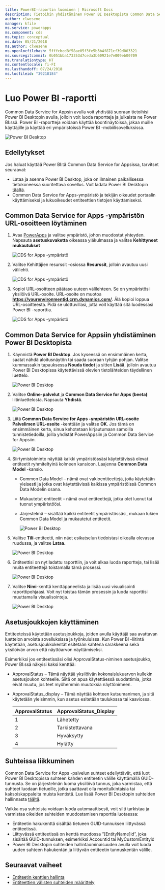 ```yaml
---
title: PowerBI-raportin luominen | Microsoft Docs
description: Tietoihin yhdistäminen Power BI Desktopista Common Data Service for Apps -liittimen avulla.
author: clwesene
manager: kfile
ms.service: powerapps
ms.component: cds
ms.topic: conceptual
ms.date: 05/21/2018
ms.author: clwesene
ms.openlocfilehash: 5fffcbcd8f58ae05f3fe5b3b4f871cf39d003321
ms.sourcegitcommit: 0b051bba173353d7ceda3b60921e7e009eb00709
ms.translationtype: HT
ms.contentlocale: fi-FI
ms.lasthandoff: 07/24/2018
ms.locfileid: "39218184"
---
```

# <a name="create-a-power-bi-report"></a>Luo Power BI -raportti
Common Data Service for Appsin avulla voit yhdistää suoraan tietoihisi Power BI Desktopin avulla, jolloin voit luoda raportteja ja julkaista ne Power BI:ssä. Power BI -raportteja voidaan käyttää koontinäytöissä, jakaa muille käyttäjille ja käyttää eri ympäristöissä Power BI -mobiilisovelluksissa.

![Power BI Desktop](./media/data-platform-cds-powerbi-connector/PBIDesktop.png "Power BI Desktop")

## <a name="prerequisites"></a>Edellytykset

Jos haluat käyttää Power BI:tä Common Data Service for Appsissa, tarvitset seuraavat:

* Lataa ja asenna Power BI Desktop, joka on ilmainen paikallisessa tietokoneessa suoritettava sovellus. Voit ladata Power BI Desktopin [täältä](https://powerbi.microsoft.com/desktop/).
* Common Data Service for Apps-ympäristö ja tekijän oikeudet portaalin käyttämiseksi ja lukuoikeudet entiteettien tietojen käyttämiseksi.

## <a name="finding-your-common-data-service-for-apps-environment-url"></a>Common Data Service for Apps -ympäristön URL-osoitteen löytäminen

1. Avaa [PowerApps](https://web.powerapps.com?utm_source=padocs&utm_medium=linkinadoc&utm_campaign=referralsfromdoc) ja valitse ympäristö, johon muodostat yhteyden. Napsauta **asetuskuvaketta** oikeassa yläkulmassa ja valitse **Kehittyneet mukautukset**

    ![CDS for Apps -ympäristö](./media/data-platform-cds-powerbi-connector/CDSEnv1.png "CDS for Apps -ympäristö")

2. Valitse Kehittäjien resurssit -osiossa **Resurssit**, jolloin avautuu uusi välilehti.

    ![CDS for Apps -ympäristö](./media/data-platform-cds-powerbi-connector/CDSEnv2.png "CDS for Apps -ympäristö")

3. Kopioi URL-osoitteen päätaso uuteen välilehteen. Se on ympäristösi yksilöivä URL-osoite. URL-osoite on muotoa **https://yourenvironmentid.crm.dynamics.com/**. Älä kopioi loppua URL-osoitteesta. Pidä se ulottuvillasi, jotta voit käyttää sitä luodessasi Power BI -raporttia.

    ![CDS for Apps -ympäristö](./media/data-platform-cds-powerbi-connector/CDSEnv3.png "CDS for Apps -ympäristö")

## <a name="connecting-to-common-data-service-for-apps-from-power-bi-desktop"></a>Common Data Service for Appsiin yhdistäminen Power BI Desktopista

1. Käynnistä **Power BI Desktop**. Jos kyseessä on ensimmäinen kerta, saatat nähdä aloitusnäytön tai saada suoraan tyhjän pohjan. Valitse kummassakin tapauksessa **Nouda tiedot** ja sitten **Lisää**, jolloin avautuu Power BI Desktopissa käytettävissä olevien tietolähteiden täydellinen luettelo.

    ![Power BI Desktop](./media/data-platform-cds-powerbi-connector/CreateReport1.png "Power BI Desktop")

2. Valitse **Online-palvelut** ja **Common Data Service for Apps (beeta)** liitinluettelosta. Napsauta **Yhdistä**.

    ![Power BI Desktop](./media/data-platform-cds-powerbi-connector/CreateReport2.png "Power BI Desktop")

3. Liitä **Common Data Service for Apps -ympäristön URL-osoite** **Palvelimen URL-osoite** -kenttään ja valitse **OK**. Jos tämä on ensimmäinen kerta, sinua kehotetaan kirjautumaan samoilla tunnistetiedoilla, joilla yhdistät PowerAppsiin ja Common Data Service for Appsiin.

    ![Power BI Desktop](./media/data-platform-cds-powerbi-connector/CreateReport3.png "Power BI Desktop")

4. Siirtymistoiminto näyttää kaikki ympäristössäsi käytettävissä olevat entiteetit ryhmiteltyinä kolmeen kansioon. Laajenna **Common Data Model** -kansio.

   * Common Data Model – nämä ovat vakioentiteettejä, joita käytetään yleisesti ja jotka ovat käytettävissä kaikissa ympäristöissä Common Data Modelin osana.
   * Mukautetut entiteetit – nämä ovat entiteettejä, jotka olet luonut tai tuonut ympäristöösi.
   * Järjestelmä – sisältää kaikki entiteetit ympäristössäsi, mukaan lukien Common Data Model ja mukautetut entiteetit.

     ![Power BI Desktop](./media/data-platform-cds-powerbi-connector/CreateReport4.png "Power BI Desktop")

5. Valitse **Tili**-entiteetti, niin näet esikatselun tiedoistasi oikealla olevassa ruudussa, ja valitse **Lataa**.

    ![Power BI Desktop](./media/data-platform-cds-powerbi-connector/CreateReport5.png "Power BI Desktop")

6. Entiteettisi on nyt ladattu raporttiin, ja voit alkaa luoda raportteja, tai lisää muita entiteettejä toistamalla tämä prosessi.

    ![Power BI Desktop](./media/data-platform-cds-powerbi-connector/CreateReport6.png "Power BI Desktop")

7. Valitse **Nimi**-kenttä kenttäpaneelista ja lisää uusi visualisointi raporttipohjaasi. Voit nyt toistaa tämän prosessin ja luoda raporttisi muuttamalla visualisointeja.

    ![Power BI Desktop](./media/data-platform-cds-powerbi-connector/CreateReport7.png "Power BI Desktop")


## <a name="using-option-sets"></a>Asetusjoukkojen käyttäminen

Entiteeteissä käytetään asetusjoukkoja, joiden avulla käyttäjä saa avattavan luettelon arvoista sovelluksissa ja työnkuluissa. Kun Power BI -liitintä käytetään, asetusjoukkokentät esitetään kahtena sarakkeena sekä yksilöivän arvon että näyttöarvon näyttämiseksi.

Esimerkiksi jos entiteetissäsi olisi ApprovalStatus-niminen asetusjoukko, Power BI:ssä näkyisi kaksi kenttää:

* ApprovalStatus – Tämä näyttää yksilöivän kokonaislukuarvon kullekin asetusjoukon kohteelle. Siitä on apua käytettäessä suodattimia, jotka eivät muutu, jos teet myöhemmin muutoksia näyttönimeen.
* ApprovalStatus_display – Tämä näyttää kohteen kutsumanimen, ja sitä käytetään yleisimmin, kun asetus esitetään taulukossa tai kaaviossa.

    |ApprovalStatus|ApprovalStatus_Display|
    |---------|---------|
    1|Lähetetty
    2|Tarkistettavana
    3|Hyväksytty
    4|Hylätty

## <a name="navigating-relationships"></a>Suhteissa liikkuminen

Common Data Service for Apps -palvelun suhteet edellyttävät, että luot Power BI Desktopissa suhteen kahden entiteetin välille käyttämällä GUID-tunnusta. Se on järjestelmän luoma yksilöivä tunnus, joka varmistaa, että suhteet luodaan tietueille, jotka saattavat olla monitulkintaisia tai kaksoiskappaleita muista kentistä. Lue lisää Power BI Desktopin suhteiden hallinnasta [täältä](https://docs.microsoft.com/power-bi/desktop-create-and-manage-relationships).

Vaikka osa suhteista voidaan luoda automaattisesti, voit silti tarkistaa ja varmistaa oikeiden suhteiden muodostamisen raporttia luotaessa:

* Entiteetin hakukenttä sisältää tietueen GUID-tunnuksen liittyvässä entiteetissä.
* Liittyvässä entiteetissä on kenttä muodossa ”[EntityName]id”, joka sisältää GUID-tunnuksen, esimerkiksi Accountid tai MyCustomEntityid
* Power BI Desktopin suhteiden hallintaominaisuuden avulla voit luoda uuden suhteen hakukentän ja liittyvän entiteetin tunnuskentän välille.


## <a name="next-steps"></a>Seuraavat vaiheet
* [Entiteetin kenttien hallinta](data-platform-manage-fields.md)
* [Entiteettien välisten suhteiden määrittely](data-platform-entity-lookup.md)


